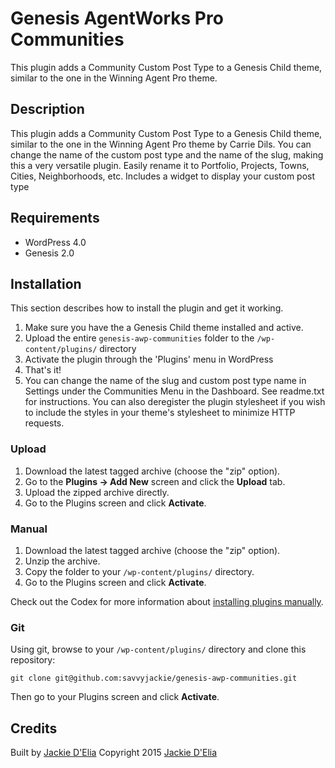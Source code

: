 # Genesis AgentWorks Pro Communities

This plugin adds a Community Custom Post Type to a Genesis Child theme, similar to the one in the Winning Agent Pro theme.

## Description

This plugin adds a Community Custom Post Type to a Genesis Child theme, similar to the one in the Winning Agent Pro theme by Carrie Dils. You can change the name of the custom post type and the name of the slug, making this a very versatile plugin. Easily rename it to Portfolio, Projects, Towns, Cities, Neighborhoods, etc. Includes a widget to display your custom post type

## Requirements
 * WordPress 4.0
 * Genesis 2.0

## Installation

This section describes how to install the plugin and get it working.

1. Make sure you have the a Genesis Child theme installed and active.
2. Upload the entire `genesis-awp-communities` folder to the `/wp-content/plugins/` directory
3. Activate the plugin through the 'Plugins' menu in WordPress
4. That's it!
5. You can change the name of the slug and custom post type name in Settings under the Communities Menu in the Dashboard. See readme.txt for instructions. You can also deregister the plugin stylesheet if you wish to include the styles in your theme's stylesheet to minimize HTTP requests.

### Upload

1. Download the latest tagged archive (choose the "zip" option).
2. Go to the __Plugins -> Add New__ screen and click the __Upload__ tab.
3. Upload the zipped archive directly.
4. Go to the Plugins screen and click __Activate__.

### Manual

1. Download the latest tagged archive (choose the "zip" option).
2. Unzip the archive.
3. Copy the folder to your `/wp-content/plugins/` directory.
4. Go to the Plugins screen and click __Activate__.

Check out the Codex for more information about [installing plugins manually](http://codex.wordpress.org/Managing_Plugins#Manual_Plugin_Installation).

### Git

Using git, browse to your `/wp-content/plugins/` directory and clone this repository:

`git clone git@github.com:savvyjackie/genesis-awp-communities.git`

Then go to your Plugins screen and click __Activate__.


## Credits

Built by [Jackie D'Elia](https://twitter.com/savvyjackie)
Copyright 2015 [Jackie D'Elia](http://savvyjackiedesigns.com/) 

